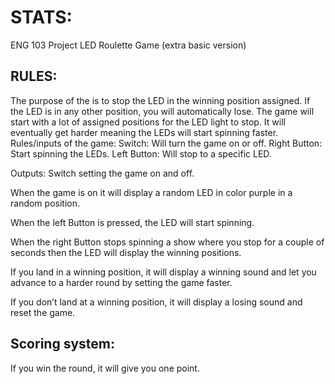 # STATS:
ENG 103 Project
LED Roulette Game (extra basic version)

## RULES:

The purpose of the is to stop the LED in the winning position assigned. If the LED is in any other position, you will automatically lose. The game will start with a lot of assigned positions for the LED light to stop. It will eventually get harder meaning the LEDs will start spinning faster. 
Rules/inputs of the game:
Switch: Will turn the game on or off.
Right Button: Start spinning the LEDs.
Left Button: Will stop to a specific LED.

Outputs:
Switch setting the game on and off.

When the game is on it will display a random LED in color purple in a random position.

When the left Button is pressed, the LED will start spinning.

When the right Button stops spinning a show where you stop for a couple of seconds then the LED will display the winning positions.

If you land in a winning position, it will display a winning sound and let you advance to a harder round by setting the game faster.

If you don’t land at a winning position, it will display a losing sound and reset the game.

## Scoring system:
If you win the round, it will give you one point.


